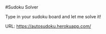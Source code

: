 #Sudoku Solver

Type in your sudoku board and let me solve it!

URL: https://autosudoku.herokuapp.com/
